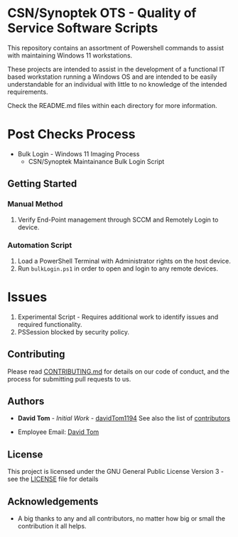 # CSN/Synoptek OTS - Quality of Service Software Scripts
This repository contains an assortment of Powershell commands to assist with maintaining Windows 11 workstations.

These projects are intended to assist in the development of a functional IT based workstation running a Windows OS
and are intended to be easily understandable for an individual with little to no knowledge of the intended requirements.

Check the README.md files within each directory for more information.

# Post Checks Process
  - Bulk Login - Windows 11 Imaging Process
      - CSN/Synoptek Maintainance Bulk Login Script

## Getting Started

### Manual Method
1. Verify End-Point management through SCCM and Remotely Login to device.

### Automation Script
1. Load a PowerShell Terminal with Administrator rights on the host device.
2. Run `bulkLogin.ps1` in order to open and login to any remote devices.

# Issues
1. Experimental Script - Requires additional work to identify issues and required functionality.
2. PSSession blocked by security policy.

## Contributing

Please read [CONTRIBUTING.md](https://github.com/davidTom1194/davidTom1194/blob/main/CONTRIBUTING.md) for details on our
code of conduct, and the process for submitting pull requests to us.

## Authors

* **David Tom** - *Initial Work* - [davidTom1194](https://github.com/davidTom1194)
See also the list of [contributors](https://github.com/davidTom1194/davidTom1194/blob/main/contributors)
- Employee Email: [David Tom](mailto:david.tom@csn.edu)

## License

This project is licensed under the GNU General Public License Version 3 - see the [LICENSE](https://github.com/davidTom1194/davidTom1194/blob/main/LICENSE) file for details

## Acknowledgements

* A big thanks to any and all contributors, no matter how big or small the contribution it all helps.

